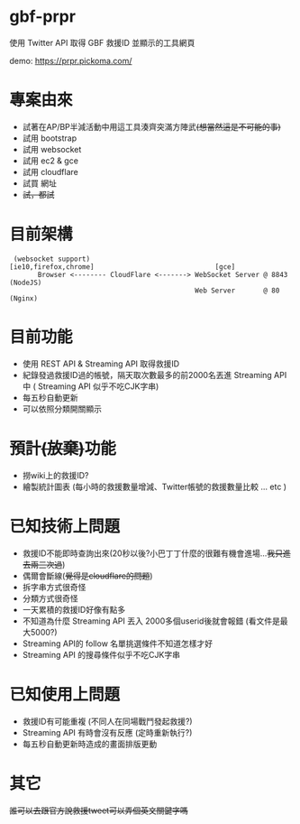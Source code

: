 gbf-prpr
===============

使用 Twitter API 取得 GBF 救援ID 並顯示的工具網頁

demo:
https://prpr.pickoma.com/

# 專案由來

- 試著在AP/BP半減活動中用這工具湊齊突滿方陣武~~(想當然這是不可能的事)~~
- 試用 bootstrap
- 試用 websocket
- 試用 ec2 & gce
- 試用 cloudflare
- 試買 網址
- ~~試，都試~~

# 目前架構

```
 (websocket support)
[ie10,firefox,chrome]                              [gce]
       Browser <-------- CloudFlare <-------> WebSocket Server @ 8843 (NodeJS)
                                              Web Server       @ 80   (Nginx)
```

# 目前功能

- 使用 REST API & Streaming API 取得救援ID
- 紀錄發過救援ID過的帳號，隔天取次數最多的前2000名丟進 Streaming API 中 ( Streaming API 似乎不吃CJK字串)
- 每五秒自動更新
- 可以依照分類開關顯示

# 預計~~(放棄)~~功能

- 撈wiki上的救援ID?
- 繪製統計圖表 (每小時的救援數量增減、Twitter帳號的救援數量比較 ... etc )

# 已知技術上問題

- 救援ID不能即時查詢出來(20秒以後?小巴丁丁什麼的很難有機會進場...~~我只進去兩三次過~~)
- 偶爾會斷線(~~覺得是cloudflare的問題~~)
- 拆字串方式很奇怪
- 分類方式很奇怪
- 一天累積的救援ID好像有點多
- 不知道為什麼 Streaming API 丟入 2000多個userid後就會報錯 (看文件是最大5000?)
- Streaming API的 follow 名單挑選條件不知道怎樣才好
- Streaming API 的搜尋條件似乎不吃CJK字串

# 已知使用上問題

- 救援ID有可能重複 (不同人在同場戰鬥發起救援?)
- Streaming API 有時會沒有反應 (定時重新執行?)
- 每五秒自動更新時造成的畫面排版更動

# 其它

~~誰可以去跟官方說救援tweet可以弄個英文關鍵字嗎~~

